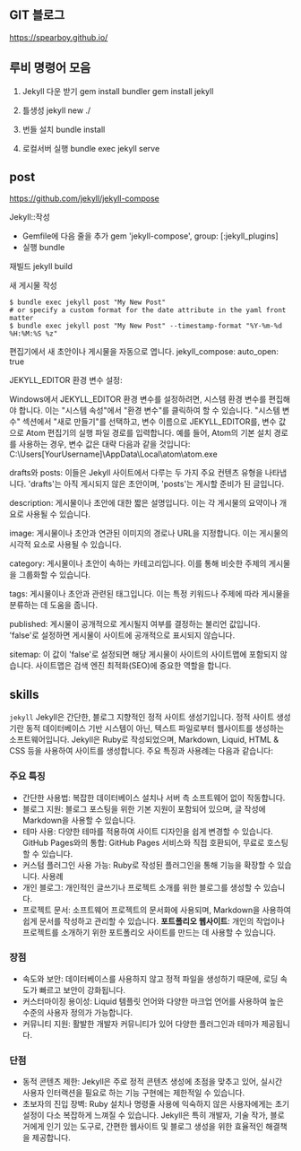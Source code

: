 ## GIT 블로그
https://spearboy.github.io/

## 루비 명령어 모음
1. Jekyll 다운 받기
gem install bundler 
gem install jekyll

2. 틀생성
jekyll new ./

3. 번들 설치
bundle install

4. 로컬서버 실행
bundle exec jekyll serve 

## post
https://github.com/jekyll/jekyll-compose

Jekyll::작성

- Gemfile에 다음 줄을 추가
gem 'jekyll-compose', group: [:jekyll_plugins]
- 실행
bundle

재빌드
jekyll build

새 게시물 작성
```
$ bundle exec jekyll post "My New Post"
# or specify a custom format for the date attribute in the yaml front matter
$ bundle exec jekyll post "My New Post" --timestamp-format "%Y-%m-%d %H:%M:%S %z"
```

편집기에서 새 초안이나 게시물을 자동으로 엽니다.
  jekyll_compose:
    auto_open: true

JEKYLL_EDITOR 환경 변수 설정:

Windows에서 JEKYLL_EDITOR 환경 변수를 설정하려면, 시스템 환경 변수를 편집해야 합니다. 이는 "시스템 속성"에서 "환경 변수"를 클릭하여 할 수 있습니다.
"시스템 변수" 섹션에서 "새로 만들기"를 선택하고, 변수 이름으로 JEKYLL_EDITOR를, 변수 값으로 Atom 편집기의 실행 파일 경로를 입력합니다.
예를 들어, Atom의 기본 설치 경로를 사용하는 경우, 변수 값은 대략 다음과 같을 것입니다: C:\Users\[YourUsername]\AppData\Local\atom\atom.exe


drafts와 posts: 이들은 Jekyll 사이트에서 다루는 두 가지 주요 컨텐츠 유형을 나타냅니다. 'drafts'는 아직 게시되지 않은 초안이며, 'posts'는 게시할 준비가 된 글입니다.

description: 게시물이나 초안에 대한 짧은 설명입니다. 이는 각 게시물의 요약이나 개요로 사용될 수 있습니다.

image: 게시물이나 초안과 연관된 이미지의 경로나 URL을 지정합니다. 이는 게시물의 시각적 요소로 사용될 수 있습니다.

category: 게시물이나 초안이 속하는 카테고리입니다. 이를 통해 비슷한 주제의 게시물을 그룹화할 수 있습니다.

tags: 게시물이나 초안과 관련된 태그입니다. 이는 특정 키워드나 주제에 따라 게시물을 분류하는 데 도움을 줍니다.

published: 게시물이 공개적으로 게시될지 여부를 결정하는 불리언 값입니다. 'false'로 설정하면 게시물이 사이트에 공개적으로 표시되지 않습니다.

sitemap: 이 값이 'false'로 설정되면 해당 게시물이 사이트의 사이트맵에 포함되지 않습니다. 사이트맵은 검색 엔진 최적화(SEO)에 중요한 역할을 합니다.


## skills

`jekyll`
Jekyll은 간단한, 블로그 지향적인 정적 사이트 생성기입니다. 정적 사이트 생성기란 동적 데이터베이스 기반 시스템이 아닌, 텍스트 파일로부터 웹사이트를 생성하는 소프트웨어입니다. Jekyll은 Ruby로 작성되었으며, Markdown, Liquid, HTML & CSS 등을 사용하여 사이트를 생성합니다. 주요 특징과 사용례는 다음과 같습니다:

### 주요 특징
- 간단한 사용법: 복잡한 데이터베이스 설치나 서버 측 소프트웨어 없이 작동합니다.
- 블로그 지원: 블로그 포스팅을 위한 기본 지원이 포함되어 있으며, 글 작성에 Markdown을 사용할 수 있습니다.
- 테마 사용: 다양한 테마를 적용하여 사이트 디자인을 쉽게 변경할 수 있습니다.
GitHub Pages와의 통합: GitHub Pages 서비스와 직접 호환되어, 무료로 호스팅할 수 있습니다.
- 커스텀 플러그인 사용 가능: Ruby로 작성된 플러그인을 통해 기능을 확장할 수 있습니다.
사용례
- 개인 블로그: 개인적인 글쓰기나 프로젝트 소개를 위한 블로그를 생성할 수 있습니다.
- 프로젝트 문서: 소프트웨어 프로젝트의 문서화에 사용되며, Markdown을 사용하여 쉽게 문서를 작성하고 관리할 수 있습니다.
**포트폴리오 웹사이트**: 개인의 작업이나 프로젝트를 소개하기 위한 포트폴리오 사이트를 만드는 데 사용할 수 있습니다.

### 장점
- 속도와 보안: 데이터베이스를 사용하지 않고 정적 파일을 생성하기 때문에, 로딩 속도가 빠르고 보안이 강화됩니다.
- 커스터마이징 용이성: Liquid 템플릿 언어와 다양한 마크업 언어를 사용하여 높은 수준의 사용자 정의가 가능합니다.
- 커뮤니티 지원: 활발한 개발자 커뮤니티가 있어 다양한 플러그인과 테마가 제공됩니다.
### 단점
- 동적 콘텐츠 제한: Jekyll은 주로 정적 콘텐츠 생성에 초점을 맞추고 있어, 실시간 사용자 인터랙션을 필요로 하는 기능 구현에는 제한적일 수 있습니다.
- 초보자의 진입 장벽: Ruby 설치나 명령줄 사용에 익숙하지 않은 사용자에게는 초기 설정이 다소 복잡하게 느껴질 수 있습니다.
Jekyll은 특히 개발자, 기술 작가, 블로거에게 인기 있는 도구로, 간편한 웹사이트 및 블로그 생성을 위한 효율적인 해결책을 제공합니다.



